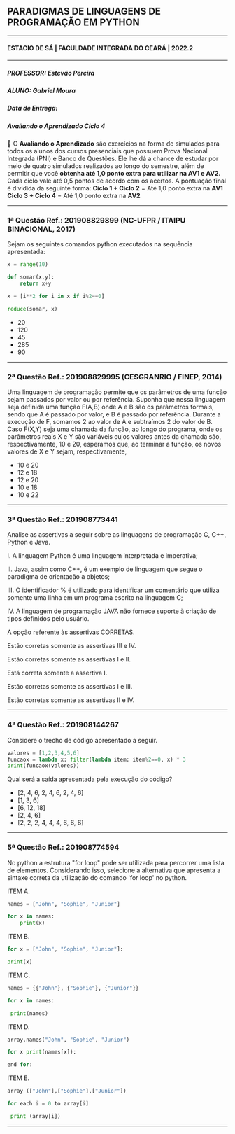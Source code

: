 ## PARADIGMAS DE LINGUAGENS DE PROGRAMAÇÃO EM PYTHON
---
#### ESTACIO DE SÁ | FACULDADE INTEGRADA DO CEARÁ | 2022.2
---
##### PROFESSOR: Estevão Pereira
##### ALUNO: Gabriel Moura
##### Data de Entrega: 
##### Avaliando o Aprendizado Ciclo 4

📜 O **Avaliando o Aprendizado** são exercícios na forma de simulados para todos os alunos dos cursos presenciais que possuem Prova Nacional Integrada (PNI) e Banco de Questões. Ele lhe dá a chance de estudar por meio de quatro simulados realizados ao longo do semestre, além de permitir que você **obtenha até 1,0 ponto extra para utilizar na AV1 e AV2.** Cada ciclo vale até 0,5 pontos de acordo com os acertos. A pontuação final é dividida da seguinte forma:
**Ciclo 1 + Ciclo 2** = Até 1,0 ponto extra na **AV1
Ciclo 3 + Ciclo 4** = Até 1,0 ponto extra na **AV2**


---
### 1ª Questão Ref.: 201908829899 (NC-UFPR / ITAIPU BINACIONAL, 2017)

Sejam os seguintes comandos python executados na sequência apresentada:

```python
x = range(10)

def somar(x,y):
	return x+y

x = [i**2 for i in x if i%2==0]

reduce(somar, x)
```

- 20
- 120
- 45
- 285
- 90

---

### 2ª Questão Ref.: 201908829995 (CESGRANRIO / FINEP, 2014)

Uma linguagem de programação permite que os parâmetros de uma função sejam passados por valor ou por referência. Suponha que nessa linguagem seja definida uma função F(A,B) onde A e B são os parâmetros formais, sendo que A é passado por valor, e B é passado por referência. Durante a execução de F, somamos 2 ao valor de A e subtraímos 2 do valor de B.
Caso F(X,Y) seja uma chamada da função, ao longo do programa, onde os parâmetros reais X e Y são variáveis cujos valores antes da chamada são, respectivamente, 10 e 20, esperamos que, ao terminar a função, os novos valores de X e Y sejam, respectivamente,

- 10 e 20
- 12 e 18
- 12 e 20
- 10 e 18
- 10 e 22

---

### 3ª Questão Ref.: 201908773441

Analise as assertivas a seguir sobre as linguagens de programação C, C++, Python e Java.

I. A linguagem Python é uma linguagem interpretada e imperativa;

II. Java, assim como C++, é um exemplo de linguagem que segue o paradigma de orientação a objetos;

III. O identificador % é utilizado para identificar um comentário que utiliza somente uma linha em um programa escrito na linguagem C;

IV. A linguagem de programação JAVA não fornece suporte à criação de tipos definidos pelo usuário.

A opção referente às assertivas CORRETAS.

Estão corretas somente as assertivas III e IV.

Estão corretas somente as assertivas I e II.

Está correta somente a assertiva I.

Estão corretas somente as assertivas I e III.

Estão corretas somente as assertivas II e IV.

---

### 4ª Questão Ref.: 201908144267

Considere o trecho de código apresentado a seguir.

```python
valores = [1,2,3,4,5,6]
funcaox = lambda x: filter(lambda item: item%2==0, x) * 3
print(funcaox(valores))
```

Qual será a saída apresentada pela execução do código?

- [2, 4, 6, 2, 4, 6, 2, 4, 6]
- [1, 3, 6]
- [6, 12, 18]
- [2, 4, 6]
- [2, 2, 2, 4, 4, 4, 6, 6, 6]

---

### 5ª Questão Ref.: 201908774594

No python a estrutura "for loop" pode ser utilizada para percorrer uma lista de elementos. Considerando isso, selecione a alternativa que apresenta a sintaxe correta da utilização do comando 'for loop' no python.

ITEM A. 

```python
names = ["John", "Sophie", "Junior"]

for x in names:
	print(x)
```

ITEM B. 

```python
for x = ["John", "Sophie", "Junior"]:

print(x)
```

ITEM C.

```python
names = {{"John"}, {"Sophie"}, {"Junior"}}

for x in names:

 print(names)
```

ITEM D.

```python
array.names("John", "Sophie", "Junior")

for x print(names[x]):

end for:
```

ITEM E.

```python
array (["John"],["Sophie"],["Junior"])

for each i = 0 to array[i]

 print (array[i])
```

---